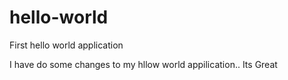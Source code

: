 # hello-world
First hello world application

I have do some changes to my hllow world appilication.. Its Great
